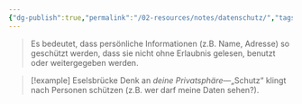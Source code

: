 ```yaml
---
{"dg-publish":true,"permalink":"/02-resources/notes/datenschutz/","tags":["ausbildung/gfn/ap1/vorbereitung","sicherheit/it-sicherheit"],"noteIcon":"","updated":"2025-09-27T01:32:43.854+02:00"}
---
```


>Es bedeutet, dass persönliche Informationen (z.B. Name, Adresse) so geschützt werden, dass sie nicht ohne Erlaubnis gelesen, benutzt oder weitergegeben werden.

>[!example] Eselsbrücke
>Denk an _deine Privatsphäre_—„Schutz“ klingt nach Personen schützen (z.B. wer darf meine Daten sehen?).
